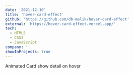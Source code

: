 ```yaml
---
date: '2021-12-10'
title: 'hover-card-effect'
github: 'https://github.com/db-malik/hover-card-effect'
external: 'https://hover-card-effect.vercel.app/'
tech:
  - HTML5
  - CSS3
  - JavaScript
company: ''
showInProjects: true
---
```


Animated Card show detail on hover
